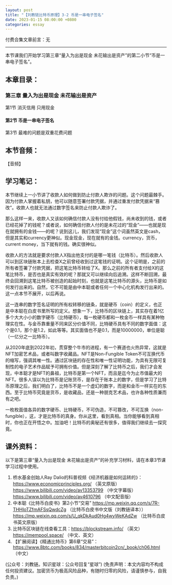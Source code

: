 ```yaml
---
layout: post
title: "【刘教链比特币原理】3-2 币是一串电子签名"
date: 2023-01-15 08:00:00 +0800
categories: essay
---
```


付费合集文章前言：无

---

本节课我们开始学习第三章“量入为出是现金 未花输出是资产”的第二小节“币是一串电子签名”。

## 本章目录：

### 第三章 量入为出是现金 未花输出是资产
第1节 消灭信用 只用现金
#### 第2节 币是一串电子签名
第3节 最难的问题是双重花费问题

## 本节音频：

【音频】

## 学习笔记：

本节继续上一小节讲了收款人如何做到防止付款人欺诈的问题。这个问题最棘手。因为付款人掌握着私钥，他可以随意签署付款凭据，并通过重发付款凭据来“篡改”。收款人也就无法通过数字签名来防止付款人欺诈了。

那么这样一来，收款人又该如何确信付款人没有付给他假钱，尚未收到的钱，或者已经花掉了的钱呢？或者说，如何确信付款人付的是未花过的“现金”——也就是现在就拥有的金钱——的呢？说到这儿，我们发现“现金”这个词虽然英文是cash，但是其实和currency更神似。现金现金，现在就有的金钱。currency，货币，current money，当下就有的钱。确实很神似。

收款人的方法就是要求付款人X指出他支付的是哪一笔钱（比特币）。然后收款人可以到区块链账本上去检查X之前曾经收到过这笔钱的证明。这个证明是，之前的所有者签署了付款凭据，把这笔比特币转给了X。那么之前的所有者支付给X的这笔比特币，是否也是真实有效的呢？那就又可以继续向后追溯。这样不断回溯，最终会回溯到这笔比特币被创造的起始时刻，也就是这笔比特币的源头，比特币是如何发行出来的。自然，它不可能是由中本聪或者任何一个中心化机构发行出来的。这一点本节不展开，以后再说。

这一连串的数字签名证明的所有权转移的链条，就是硬币（coin）的定义，也正是中本聪在白皮书里所写的定义。想象一下，比特币的区块链上，其实存在着1亿多个大大小小的数字硬币（比特硬币），每一枚硬币都和一枚金币一样具有某种物理实在性。与金币靠重量不同来区分价值不同，比特硬币具有不同的数字面值：这个是0.1，那个是1.2，如此等等。其实面值也不是0.1，而是10000000，单位是聪（一亿分之一比特币）。

从2020年底到2022年初，贯穿整个牛市的进程，有一个赛道也火热异常，这就是NFT加密艺术品，或者叫数字收藏品。NFT是Non-Fungible Token不可互换代币的缩写，强调其唯一性。通过区块链的存在性和唯一性证明功能，为具有无限可复制性的电子艺术作品赋予可拥有价值。但是深刻了解了比特币之后，我们才会发现，中本聪才是NFT的鼻祖，比特币是第一个NFT，而且是迄今为止市值最大的NFT。很多人误以为比特币是记账货币，是存在于账本上的数字，但是学习了比特币原理之后，我们明白了，比特币不是一个虚幻的数字，而是和金币一样实在的东西。至于比特币究竟是货币，是收藏品，还是一种朋克艺术品，也许各种性质兼而有之吧。

一枚枚面值各异的数字硬币、比特硬币，不可伪造，不可篡改，不可互换（non-fungible），这，才是比特币的真身。你从这里，看到真相。当你能够看到真相时，你也正在开悟之中。加油吧！比特币的奥秘还有很多，值得我们继续去一探究竟。

## 课外资料：

以下是第三章“量入为出是现金 未花输出是资产”的补充学习材料，请在本章3节课学习过程中使用。

1. 桥水基金创始人Ray Dalio的科普视频《经济机器是如何运转的》：https://www.economicprinciples.org/ （英文原版）https://www.bilibili.com/video/av13353799 （中文字幕版）https://www.bilibili.com/video/av4610796 （中文配音版）
2. 中本聪《比特币白皮书》第2小节“交易”
https://mp.weixin.qq.com/s/7R-THHIoTZfmAFSsQwdcZg （比特币白皮书中文版（刘教链译本））
https://mp.weixin.qq.com/s/U_qkDkAud0Hg4wyWeKAdZw （比特币白皮书英文原版）
3. 比特币区块链在线查看工具：https://blockstream.info/ （英文）https://mempool.space/ （中文、英文） 
4. 【扩展阅读】《精通比特币》第6章“交易”：https://www.8btc.com/books/834/masterbitcoin2cn/_book/ch06.html （中文）

(公众号：刘教链。知识星球：公众号回复“星球”)
(免责声明：本文内容均不构成任何投资建议。加密货币为极高风险品种，有随时归零的风险，请谨慎参与，自我负责。)
